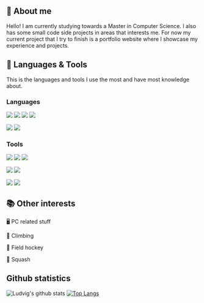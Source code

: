 ## :notebook: About me
Hello! I am currently studying towards a Master in Computer Science. I also has some small code side projects in areas that interests me. 
For now my current project that I try to finish is a portfolio website where I showcase my experience and projects.


## :rocket: Languages & Tools
This is the languages and tools I use the most and have most knowledge about.

<!-- Simple-icons 
  Space - %20
  Simple layout without icon
    ![](https://img.shields.io/badge/Editor%20-Visual%20Studio%20Code-red)
  Simple layout with icon
    ![](https://img.shields.io/static/v1?label=Editor&message=Visual%20Studio%20Code&color=red&style=flat&logo=visualstudiocode)
-->

### Languages

![](https://img.shields.io/static/v1?label=Code&message=React&color=darkgreen&style=flat&logo=react&logoColor=white) <!-- React -->
![](https://img.shields.io/static/v1?label=Code&message=Java&color=darkgreen&style=flat&logo=java) <!-- Java -->
![](https://img.shields.io/static/v1?label=Code&message=Flutter&color=orange&style=flat&logo=Flutter&logoColor=white) <!-- Flutter -->
![](https://img.shields.io/static/v1?label=Code&message=Dart&color=orange&style=flat&logo=Dart&logoColor=white) <!-- Dart -->

![](https://img.shields.io/static/v1?label=Database&message=MySQL&color=blue&style=flat&logo=mysql&logoColor=white) <!-- MySql -->
![](https://img.shields.io/static/v1?label=Database&message=PostGreSQL&color=blue&style=flat&logo=postgresql&logoColor=white) <!-- Postgresql -->
### Tools

![](https://img.shields.io/static/v1?label=Editor&message=Visual%20Studio%20Code&color=darkred&style=flat&logo=visualstudiocode) <!-- VS Code -->
![](https://img.shields.io/static/v1?label=Editor&message=Intellij&color=darkred&style=flat&logo=intellijidea) <!-- Intellij -->
![](https://img.shields.io/static/v1?label=Editor&message=Android%20Studio&color=darkred&style=flat&logo=Android%20Studio&logoColor=white) <!-- Android Studio -->

![](https://img.shields.io/static/v1?label=Tools&message=Git&color=lightblue&style=flat&logo=git&logoColor=white) <!-- Git -->
![](https://img.shields.io/static/v1?label=Shell&message=Bash&color=lightgreen&style=flat&logo=gnubash&logoColor=white) <!-- Bash -->

![](https://img.shields.io/static/v1?label=OS&message=Linux&color=purple&style=flat&logo=linux&logoColor=white) <!-- Linux -->
![](https://img.shields.io/static/v1?label=OS&message=Windows&color=purple&style=flat&logo=windows) <!-- Windows -->

## :books: Other interests 
:desktop_computer: PC related stuff

:climbing: Climbing

:field_hockey: Field hockey

:tennis: Squash

## Github statistics
![Ludvig's github stats](https://github-readme-stats.vercel.app/api?username=luigi989&show_icons=true&title_color=ffc857&icon_color=8ac926&text_color=daf7dc&bg_color=151515&include_all_commits=true)
[![Top Langs](https://github-readme-stats.vercel.app/api/top-langs/?username=luigi989&layout=compact&text_color=daf7dc&bg_color=151515&hide=css,sass)](https://github.com/luigi989/github-readme-stats)

<!--
<a href="https://github.com/MartinHeinz/python-project-blueprint">
  <img align="center" src="https://github-readme-stats.vercel.app/api/pin/?username=MartinHeinz&repo=python-project-blueprint&title_color=ffffff&text_color=c9cacc&icon_color=2bbc8a&bg_color=1d1f21" />
</a>


<a href="https://github.com/MartinHeinz/go-project-blueprint">
  <img align="center" src="https://github-readme-stats.vercel.app/api/pin/?username=MartinHeinz&repo=go-project-blueprint&title_color=ffffff&text_color=c9cacc&icon_color=2bbc8a&bg_color=1d1f21" />
</a>   
 -->
